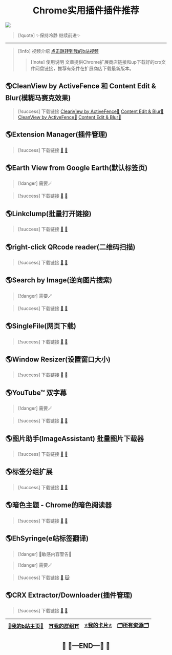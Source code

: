 # <center>Chrome实用插件插件推荐</center>
![](https://telegraph.youzhidanbairu.eu.org/file/848f56238e024e9f2e95d.jpg)

>[!quote] ✨保持冷静 继续前进✨

---

>[!info]  视频介绍
>[点击跳转到我的b站视频]()
>>[!note] 使用说明
>>文章提供Chrome扩展商店链接和up下载好的crx文件网盘链接，推荐有条件在扩展商店下载最新版本。

## 🌎CleanView by ActiveFence 和 Content Edit & Blur(模糊马赛克效果)

>[!success] 下载链接
>[CleanView by ActiveFence🔗](https://studentcitruscollege-my.sharepoint.com/:u:/g/personal/leoooksn556_student_citruscollege_edu/Ed65sremPj5CgFSmxRhKNZoB2SWmLaeIn42cgspyTrppXg?e=ijiaif)
>[Content Edit & Blur🔗](https://studentcitruscollege-my.sharepoint.com/:u:/g/personal/leoooksn556_student_citruscollege_edu/EZTMyz8_26ZEskyPrqP8dg4BHDaSmtvzx53Q3AHBuOAbMw?e=2mGMxH)
>[CleanView by ActiveFence🏪](https://chromewebstore.google.com/detail/cleanview-by-activefence/jhicfboifemagnlehpcificopmkehdcp)
>[Content Edit & Blur🏪](https://chromewebstore.google.com/detail/content-edit-blur/adgnogkndmhcblbonkhgfbbngeghpboh)

## 🌎Extension Manager(插件管理)

>[!success] 下载链接
>[🔗](https://studentcitruscollege-my.sharepoint.com/:u:/g/personal/leoooksn556_student_citruscollege_edu/EZHE6cahKjxKm7LGsuuZmyEBZb5r4TMFsGeL8FW4guBK0A?e=51Nfdg)
>[🏪](https://chromewebstore.google.com/detail/extension-manager/nddeiknmamlpagmnabfdlljlikeoanch)

## 🌎Earth View from Google Earth(默认标签页)
>[!danger]  需要🪄

>[!success] 下载链接
>[🔗]([Earth-View-from-Google-Earth.crx](https://studentcitruscollege-my.sharepoint.com/:u:/g/personal/leoooksn556_student_citruscollege_edu/EQRa-M8xkdlBh1gxOX308dcBeF4g63Wkn7OkLip8SOMOkw?e=K8mPcG))
>[🏪](https://chromewebstore.google.com/detail/earth-view-from-google-ea/bhloflhklmhfpedakmangadcdofhnnoh)

## 🌎Linkclump(批量打开链接)

>[!success] 下载链接
>[🔗](https://chromewebstore.google.com/detail/linkclump/lfpjkncokllnfokkgpkobnkbkmelfefj)
>[🏪]([Linkclump.crx](https://studentcitruscollege-my.sharepoint.com/:u:/g/personal/leoooksn556_student_citruscollege_edu/EWW4JZxkZapIr4uunOKTtUQBM2udRHFAbEaJr8b9eucesQ?e=nHVOze))

## 🌎right-click QRcode reader(二维码扫描)

>[!success] 下载链接
>[🔗]([right-click-QRcode-reader.crx](https://studentcitruscollege-my.sharepoint.com/:u:/g/personal/leoooksn556_student_citruscollege_edu/EcPNUb1wZ2FKnVAhbYlolUABUXDniasyIujIa8MtlSDfdQ?e=ZQ2X8b))
>[🏪](https://chromewebstore.google.com/detail/right-click-qrcode-reader/lnhgdalhhjkfmmdjbkhilkinoomigdkc)

## 🌎Search by Image(逆向图片搜索)
>[!danger]  需要🪄

>[!success] 下载链接
>[🔗](https://studentcitruscollege-my.sharepoint.com/:u:/g/personal/leoooksn556_student_citruscollege_edu/EZ9HreKL3j5AirwoOSN354UBXc5F8fZwIEI5GMolm_p8GQ?e=1XKOZO)
>[🏪](https://chromewebstore.google.com/detail/search-by-image/cnojnbdhbhnkbcieeekonklommdnndci)

## 🌎SingleFile(网页下载)

>[!success] 下载链接
>[🔗](https://studentcitruscollege-my.sharepoint.com/:u:/g/personal/leoooksn556_student_citruscollege_edu/EfVb2AxY0mlDpx6VSqX_t-sB0RHkJiPmo4d2PUbYac-ijA?e=8ciaV0)
>[🏪](https://chromewebstore.google.com/detail/singlefile/mpiodijhokgodhhofbcjdecpffjipkle)

## 🌎Window Resizer(设置窗口大小)

>[!success] 下载链接
>[🔗]([Window-Resizer.crx](https://studentcitruscollege-my.sharepoint.com/:u:/g/personal/leoooksn556_student_citruscollege_edu/Ebly3Q8rU_ZDjoqm2w91RgkBXCqXHJ7n4diJs_WONM8dEw?e=dnR4QD))
>[🏪](https://chromewebstore.google.com/detail/window-resizer/kkelicaakdanhinjdeammmilcgefonfh)

## 🌎YouTube™ 双字幕
>[!danger]  需要🪄

>[!success] 下载链接
>[🔗]([YouTube™-双字幕.crx](https://studentcitruscollege-my.sharepoint.com/:u:/g/personal/leoooksn556_student_citruscollege_edu/ERQ0W9DsNPFCjrZwDmXndBcBqPYlCwA9rVVEs2sLBkYkTg?e=BhfZFa))
>[🏪](https://chromewebstore.google.com/detail/youtube-%E5%8F%8C%E5%AD%97%E5%B9%95/hkbdddpiemdeibjoknnofflfgbgnebcm)

## 🌎图片助手(ImageAssistant) 批量图片下载器

>[!success] 下载链接
>[🔗](https://studentcitruscollege-my.sharepoint.com/:u:/g/personal/leoooksn556_student_citruscollege_edu/EYXF2BTA96tFnnwMlDHFSKcBpFBuxkUYPtE3y1NeZS248g?e=gnqc8R)
>[🏪](https://chromewebstore.google.com/detail/%E5%9B%BE%E7%89%87%E5%8A%A9%E6%89%8Bimageassistant-%E6%89%B9%E9%87%8F%E5%9B%BE%E7%89%87%E4%B8%8B%E8%BD%BD/dbjbempljhcmhlfpfacalomonjpalpko)

## 🌎标签分组扩展

>[!success] 下载链接
>[🔗](https://studentcitruscollege-my.sharepoint.com/:u:/g/personal/leoooksn556_student_citruscollege_edu/EUOLLqJkZaBFkdpp60oUi0kBBufJi2aCYbEra-TsnEpNbQ?e=YlU1nb)
>[🏪](https://chromewebstore.google.com/detail/%E6%A0%87%E7%AD%BE%E5%88%86%E7%BB%84%E6%89%A9%E5%B1%95/nplimhmoanghlebhdiboeellhgmgommi)

## 🌎暗色主题 - Chrome的暗色阅读器

>[!success] 下载链接
>[🔗](https://studentcitruscollege-my.sharepoint.com/:u:/g/personal/leoooksn556_student_citruscollege_edu/ESEwh43AHelMiMNEYuMTT7IBmEgw80hzXgWQVG9g2ZYrDg?e=TcPt7e)
>[🏪](https://chromewebstore.google.com/detail/%E6%9A%97%E8%89%B2%E4%B8%BB%E9%A2%98-chrome%E7%9A%84%E6%9A%97%E8%89%B2%E9%98%85%E8%AF%BB%E5%99%A8/eckokfcjbjbgjifpcbdmengnabecdakp)

## 🌎EhSyringe(e站标签翻译)

>[!danger] 🔞敏感内容警告🔞

>[!danger]  需要🪄

>[!success] 下载链接
>[🔗](https://studentcitruscollege-my.sharepoint.com/:u:/g/personal/leoooksn556_student_citruscollege_edu/ERvIY94sBWhGlz264Q3ZxVEB8mnhrx7wExTnmnQIimRoyw?e=6XunNI)
>[🐱](https://github.com/EhTagTranslation/EhSyringe/releases/tag/v2.12.4)

## 🌎CRX Extractor/Downloader(插件管理)
>[!success] 下载链接
>[🔗](https://studentcitruscollege-my.sharepoint.com/:u:/g/personal/leoooksn556_student_citruscollege_edu/Eb-ewdtf_uhClos1SoMyqQUBs7gl1mL1IxAsu1tdfEetxQ?e=YYTDYQ)
>[🏪](https://chromewebstore.google.com/detail/crx-extractordownloader/ajkhmmldknmfjnmeedkbkkojgobmljda)

|[🌸**我的b站主页**🌸](https://space.bilibili.com/181073412?spm_id_from=333.1007.0.0)|[⛩️**我的群组**⛩️](https://flowershow.youzhidanbairu.eu.org/%F0%9F%A7%AD%E7%B4%A2%E5%BC%95/%E5%8A%A0%E5%85%A5%E6%88%91%E7%9A%84%E7%BE%A4%E7%BB%84%F0%9F%A6%84%F0%9F%8C%88)|[⭐**我的卡片**⭐](https://linkstack.youzhidanbairu.eu.org/@Aipio)|[🗂️**所有资源**🗂️](https://studentcitruscollege-my.sharepoint.com/:f:/g/personal/leoooksn556_student_citruscollege_edu/Ev_c9YZu5TJFphuoOtMM9ioBH4_fuH7Jha0KBflx4pxNCw?e=ygn9z3)|
|-|-|-|-|

## <center>🛑  🚧—END—🚧  🛑</center>

<script src="https://giscus.app/client.js"
        data-repo="baib-web/hello-world"
        data-repo-id="MDEwOlJlcG9zaXRvcnkyMTAwNzIwMjI="
        data-category="Announcements"
        data-category-id="DIC_kwDODIVx1s4CaiLC"
        data-mapping="pathname"
        data-strict="1"
        data-reactions-enabled="1"
        data-emit-metadata="1"
        data-input-position="top"
        data-theme="transparent_dark"
        data-lang="zh-CN"
        data-loading="lazy"
        crossorigin="anonymous"
        async>
</script>